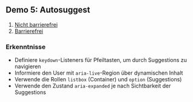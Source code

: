 ## Demo 5: Autosuggest

1. [Nicht barrierefrei](https://cas-fe.github.io/Accessibility/demos/aria/autosuggest-inaccessible.html)
2. [Barrierefrei](https://cas-fe.github.io/Accessibility/demos/aria/autosuggest-accessible.html)

<div class="fragment">

### Erkenntnisse

- Definiere `keydown`-Listeners für Pfeiltasten, um durch Suggestions zu navigieren
- Informiere den User mit `aria-live`-Region über dynamischen Inhalt
- Verwende die Rollen `listbox` (Container) und `option` (Suggestions)
- Verwende den Zustand `aria-expanded` je nach Sichtbarkeit der Suggestions

</div>
